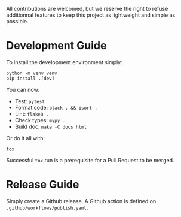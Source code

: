 All contributions are welcomed, but we reserve the right to refuse additionnal
features to keep this project as lightweight and simple as possible.

# Development Guide

To install the development environment simply:

```
python -m venv venv
pip install .[dev]
```

You can now:

 * Test: `pytest`
 * Format code: `black . && isort .`
 * Lint: `flake8 .`
 * Check types: `mypy .`
 * Build doc: `make -C docs html`

Or do it all with:

```
tox
```

Successful `tox` run is a prerequisite for a Pull Request to be merged.

# Release Guide

Simply create a Github release. A Github action is defined on `.github/workflows/publish.yaml`.

